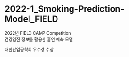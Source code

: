 # 2022-1_Smoking-Prediction-Model_FIELD

2022년 FIELD CAMP Competition \
건강검진 정보를 활용한 흡연 예측 모델<br>

대한산업공학회 우수상 수상
